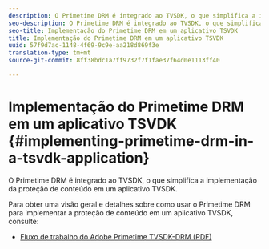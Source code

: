 ```yaml
---
description: O Primetime DRM é integrado ao TVSDK, o que simplifica a implementação da proteção de conteúdo em um aplicativo TVSDK.
seo-description: O Primetime DRM é integrado ao TVSDK, o que simplifica a implementação da proteção de conteúdo em um aplicativo TVSDK.
seo-title: Implementação do Primetime DRM em um aplicativo TSVDK
title: Implementação do Primetime DRM em um aplicativo TSVDK
uuid: 57f9d7ac-1148-4f69-9c9e-aa218d869f3e
translation-type: tm+mt
source-git-commit: 8ff38bdc1a7ff9732f7f1fae37f64d0e1113ff40

---
```



# Implementação do Primetime DRM em um aplicativo TSVDK {#implementing-primetime-drm-in-a-tsvdk-application}

O Primetime DRM é integrado ao TVSDK, o que simplifica a implementação da proteção de conteúdo em um aplicativo TVSDK.

Para obter uma visão geral e detalhes sobre como usar o Primetime DRM para implementar a proteção de conteúdo em um aplicativo TVSDK, consulte:

* [Fluxo de trabalho do Adobe Primetime TVSDK-DRM (PDF)](https://helpx.adobe.com/content/dam/help/en/primetime/drm/drm_tvsdk_drm_workflow.pdf)